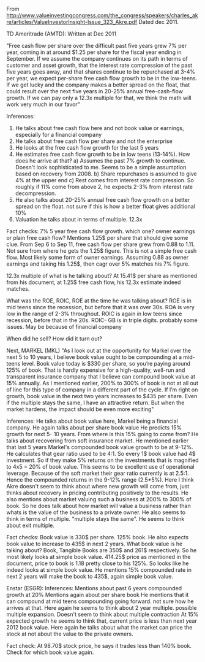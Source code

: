 
From http://www.valueinvestingcongress.com/the_congress/speakers/charles_akre/articles/ValueInvestorInsight-Issue_323_Akre.pdf
Dated dec 2011.

TD Ameritrade (AMTD): Written at Dec 2011

"Free cash flow per share over the difficult past five years grew 7% per year, coming in at around $1.25 per share for the fiscal year ending in September.
If we assume the company continues on its path in terms of customer and asset growth, that the interest rate compression of the past five years goes away, and
that shares continue to be repurchased at 3-4% per year, we expect per-share free cash flow growth to be in the low-teens.
If we get lucky and the company makes a better spread on the float, that could result over the next five years in 20-25% annual free-cash-flow growth. If we can
pay only a 12.3x multiple for that, we think the math will work very much in our favor"

Inferences:
1) He talks about free cash flow here and not book value or earnings, especially for a financial company
2) He talks about free cash flow per share and not the enterprise
3) He looks at the free cash flow growth for the last 5 years
4) He estimates free cash flow growth to be in low teens (13-14%). How does he arrive at that?
      a) Assumes the past 7% growth to continue. Doesn't look sophisticated to me. Seems to be a simple assumption based on recovery from 2008.
      b) Share repurchases is assumed to give 4% at the upper end
      c) Rest comes from interest rate compression. So roughly if 11% come from above 2, he expects 2-3% from interest rate decompression.
5) He also talks about 20-25% annual free cash flow growth on a better spread on the float. not sure if this is how a better float gives additional 10%
6) Valuation he talks about in terms of multiple. 12.3x

Fact checks:
7% 5 year free cash flow growth. which one? owner earnings or plain free cash flow? Mentions 1.25$ per share that should give some clue.
From Sep 6 to Sep 11, free cash flow per share grew from 0.88 to 1.11.  Not sure from where he gets the 1.25$ figure. This is not a simple free cash flow.
 Most likely some form of owner earnings. Assuming 0.88 as owner earnings and taking his 1.25$, then cagr over 5% matches his 7% figure.

12.3x multiple of what is he talking about?
At 15.41$ per share as mentioned from his document, at 1.25$ free cash flow, his 12.3x estimate indeed matches.

What was the ROE, ROIC, ROE at the time he was talking about?
ROE is in mid teens since the recession, but before that it was over 30s.
ROA is very low in the range of 2-3% throughout.
ROIC is again in low teens since recession, before that in the 20s.
ROIC- GB is in triple digits. probably some issues. May be because of financial company

When did he sell? How did it turn out?

Next, MARKEL (MKL)
"As I look out at the opportunity for Markel over the next 5 to 10 years, I believe book value ought to be compounding at a mid-teens level.
 Book value today is $330 per share, so you’re paying around 125% of book. That is hardly expensive for a high-quality, well-run and transparent insurance
 company that I believe can compound book value at 15% annually. As I mentioned earlier, 200% to 300% of book is not at all out of line for this type of company
 in a different part of the cycle. If I’m right on growth, book value in the next two years increases to $435 per share. Even if the multiple stays the same,
 I have an attractive return. But when the market hardens, the impact should be even more exciting"

Inferences:
He talks about book value here, Markel being a financial company.
He again talks about per share book value
He predicts 15% growth for next 5- 10 years. From where is this 15% going to come from?
  He talks about recovering from soft insurance market. He mentioned earlier that last 5 years Markel's compounded book value growth to be
   at 9-12%. He calculates that gear ratio used to be 4:1. So every 1$ book value had 4$ investment. So if they make 5% returns on the investments that is magnified
   to 4x5 = 20% of book value. This seems to be excellent use of operational leverage. Because of the soft market their gear ratio currently is at 2.5:1.
   Hence the compounded returns in the 9-12% range (2.5*5%). Here I think Akre doesn't seem to think about where new growth will come from, just thinks
    about recovery in pricing contributing positively to the results.
He also mentions about market valuing such a business at 200% to 300% of book. So he does talk about how market will value a business rather than whats is the value of the
business to a private owner.
He also seems to think in terms of multiple. "multiple stays the same". He seems to think about exit multiple.

Fact checks:
Book value is 330$ per share. 125% book. He also expects book value to increase to 435$ in next 2 years. What book value is he talking about?
Book, Tangible Books are 350$ and 261$ respectively. So he most likely looks at simple book value.
414.25$ price as mentioned in the document, price to book is 1.18 pretty close to his 125%. So looks like he indeed looks at simple book value.
He mentions 15% compounded rate in next 2 years will make the book to 435$, again simple book value.

Enstar (ESGR):
Inferences:
Mentions about past 6 years compounded growth at 20%
Mentions again about per share book
He mentions that it can compound at mid teens compounding going forward. not sure how he arrives at that.
Here again he seems to think about 2 year multiple. possible multiple expansion. Doesn't seem to think about multiple contraction
At 15% expected growth he seems to think that, current price is less than next year 2012 book value.
Here again he talks about what the market can price the stock at not about the value to the private owners.

Fact check:
At 98.70$ stock price, he says it trades less than 140% book. Check for which book value again.

